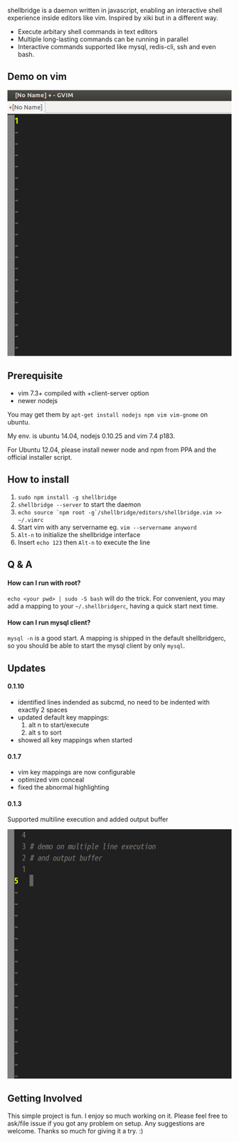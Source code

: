 shellbridge is a daemon written in javascript, enabling an interactive shell experience inside editors like vim. Inspired by xiki but in a different way.

* Execute arbitary shell commands in text editors
* Multiple long-lasting commands can be running in parallel
* Interactive commands supported like mysql, redis-cli, ssh and even bash.


Demo on vim
-----------

![alt tag](https://raw.githubusercontent.com/lokikl/shellbridge/master/demo/vim-demo.gif)


Prerequisite
------------

* vim 7.3+ compiled with +client-server option
* newer nodejs

You may get them by `apt-get install nodejs npm vim vim-gnome` on ubuntu.

My env. is ubuntu 14.04, nodejs 0.10.25 and vim 7.4 p183.

For Ubuntu 12.04, please install newer node and npm from PPA and the official installer script.


How to install
--------------

1. `sudo npm install -g shellbridge`
2. `shellbridge --server` to start the daemon
3. ``echo source `npm root -g`/shellbridge/editors/shellbridge.vim >> ~/.vimrc``
4. Start vim with any servername eg. `vim --servername anyword`
5. `Alt-n` to initialize the shellbridge interface
6. Insert `echo 123` then `Alt-n` to execute the line


Q & A
-----

#### How can I run with root?

`echo <your pwd> | sudo -S bash` will do the trick. For convenient, you may add a mapping to your `~/.shellbridgerc`, having a quick start next time.

#### How can I run mysql client?

`mysql -n` is a good start. A mapping is shipped in the default shellbridgerc, so you should be able to start the mysql client by only `mysql`. 


Updates
-------

#### 0.1.10

* identified lines indended as subcmd, no need to be indented with exactly 2 spaces
* updated default key mappings:
  1. alt n to start/execute
  2. alt s to sort
* showed all key mappings when started

#### 0.1.7

* vim key mappings are now configurable
* optimized vim conceal
* fixed the abnormal highlighting


#### 0.1.3

Supported multiline execution and added output buffer

![alt tag](https://raw.githubusercontent.com/lokikl/shellbridge/master/demo/multiline_output_buffer.gif)


Getting Involved
----------------

This simple project is fun. I enjoy so much working on it. Please feel free to ask/file issue if you got any problem on setup. Any suggestions are welcome. Thanks so much for giving it a try. :)
